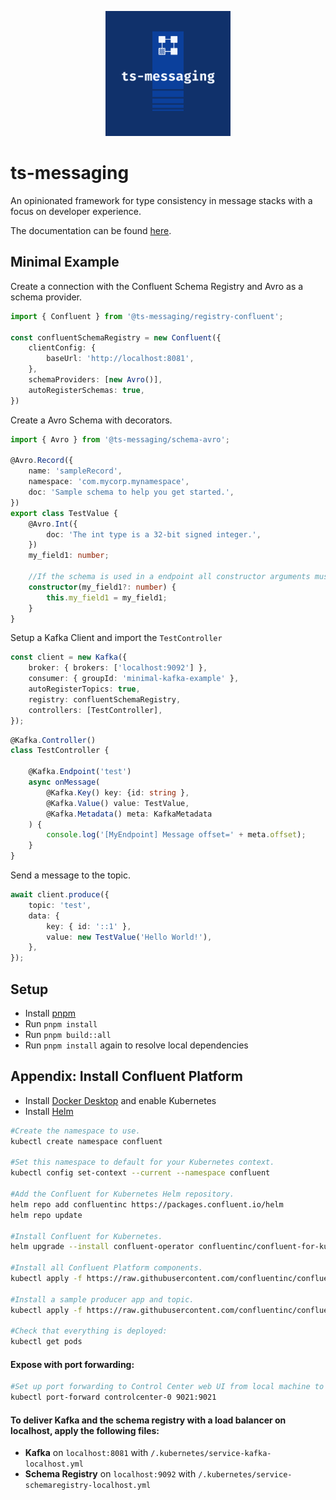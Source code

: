 <p align="center"><img alt="Logo" width="200px" height="200px" src="https://raw.githubusercontent.com/unaussprechlich/ts-messaging/dev/docs/src/public/logo.png"></p>


# ts-messaging

An opinionated framework for type consistency in message stacks with a focus on developer experience.

The documentation can be found [here](https://unaussprechlich.github.io/ts-messaging).

## Minimal Example
Create a connection with the Confluent Schema Registry and Avro as a schema provider.
```typescript
import { Confluent } from '@ts-messaging/registry-confluent';

const confluentSchemaRegistry = new Confluent({
    clientConfig: {
        baseUrl: 'http://localhost:8081',
    },
    schemaProviders: [new Avro()],
    autoRegisterSchemas: true,
})
````

Create a Avro Schema with decorators.
```typescript
import { Avro } from '@ts-messaging/schema-avro';

@Avro.Record({
    name: 'sampleRecord',
    namespace: 'com.mycorp.mynamespace',
    doc: 'Sample schema to help you get started.',
})
export class TestValue {
    @Avro.Int({
        doc: 'The int type is a 32-bit signed integer.',
    })
    my_field1: number;

    //If the schema is used in a endpoint all constructor arguments must be optional.
    constructor(my_field1?: number) {
        this.my_field1 = my_field1;
    }
}
```

Setup a Kafka Client and import the `TestController`
````typescript
const client = new Kafka({
    broker: { brokers: ['localhost:9092'] },
    consumer: { groupId: 'minimal-kafka-example' },
    autoRegisterTopics: true,
    registry: confluentSchemaRegistry,
    controllers: [TestController],
});
````

```typescript
@Kafka.Controller()
class TestController {
    
    @Kafka.Endpoint('test')
    async onMessage(
        @Kafka.Key() key: {id: string },
        @Kafka.Value() value: TestValue,
        @Kafka.Metadata() meta: KafkaMetadata
    ) {
        console.log('[MyEndpoint] Message offset=' + meta.offset);
    }
}
```
Send a message to the topic.
```typescript
await client.produce({
    topic: 'test',
    data: {
        key: { id: '::1' },
        value: new TestValue('Hello World!'),
    },
});
```



## Setup
- Install [pnpm](https://pnpm.io/)
- Run `pnpm install`
- Run `pnpm build::all`
- Run `pnpm install` again to resolve local dependencies

## Appendix: Install Confluent Platform
- Install [Docker Desktop](https://www.docker.com/get-started/) and enable Kubernetes
- Install [Helm](https://helm.sh/docs/intro/install/)

```bash
#Create the namespace to use.
kubectl create namespace confluent

#Set this namespace to default for your Kubernetes context.
kubectl config set-context --current --namespace confluent

#Add the Confluent for Kubernetes Helm repository.
helm repo add confluentinc https://packages.confluent.io/helm
helm repo update

#Install Confluent for Kubernetes.
helm upgrade --install confluent-operator confluentinc/confluent-for-kubernetes

#Install all Confluent Platform components.
kubectl apply -f https://raw.githubusercontent.com/confluentinc/confluent-kubernetes-examples/master/quickstart-deploy/confluent-platform-singlenode.yaml

#Install a sample producer app and topic.
kubectl apply -f https://raw.githubusercontent.com/confluentinc/confluent-kubernetes-examples/master/quickstart-deploy/producer-app-data-singlenode.yaml

#Check that everything is deployed:
kubectl get pods
```

#### Expose with port forwarding:
```bash
#Set up port forwarding to Control Center web UI from local machine to localhost:9021
kubectl port-forward controlcenter-0 9021:9021
```

#### To deliver Kafka and the schema registry with a load balancer on localhost, apply the following files:
- **Kafka** on `localhost:8081` with `/.kubernetes/service-kafka-localhost.yml`
- **Schema Registry** on `localhost:9092` with `/.kubernetes/service-schemaregistry-localhost.yml`
